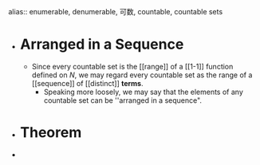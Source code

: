 alias:: enumerable, denumerable, 可数, countable, countable sets

- # Arranged in a Sequence
	- Since every countable set is the [[range]] of a [[1-1]] function defined on $N$, we may regard every countable set as the range of a [[sequence]] of [[distinct]] **terms**.
		- Speaking more loosely, we may say that the elements of any countable set can be ''arranged in a sequence".
- # Theorem
-
